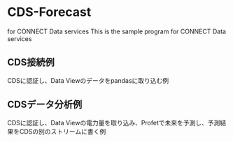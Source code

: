 # CDS-Forecast
for CONNECT Data services
This is the sample program for CONNECT Data services

## CDS接続例
CDSに認証し、Data Viewのデータをpandasに取り込む例

## CDSデータ分析例
CDSに認証し、Data Viewの電力量を取り込み、Profetで未来を予測し、予測結果をCDSの別のストリームに書く例
